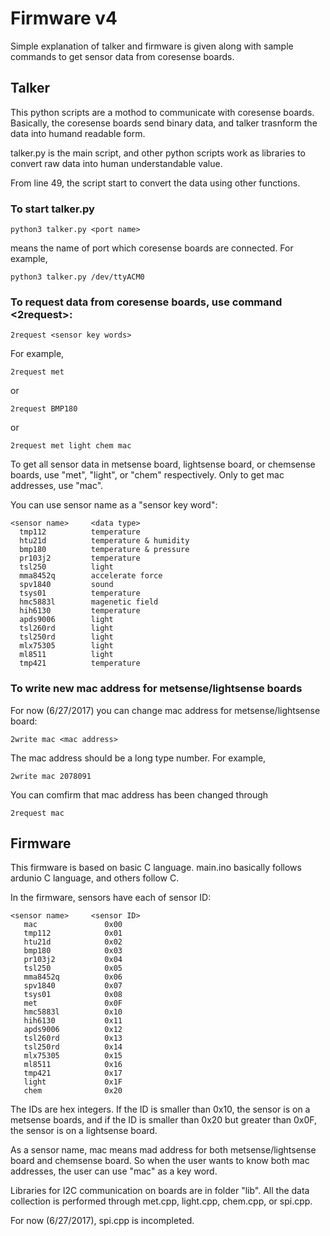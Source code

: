 # Firmware v4

Simple explanation of talker and firmware is given along with sample commands to get sensor data from coresense boards.

## Talker
This python scripts are a mothod to communicate with coresense boards. Basically, the coresense boards send binary data, and talker trasnform the data into humand readable form.

talker.py is the main script, and other python scripts work as libraries to convert raw data into human understandable value.

From line 49, the script start to convert the data using other functions.

### To start talker.py
```
python3 talker.py <port name>
```
<port name> means the name of port which coresense boards are connected.
For example,
```
python3 talker.py /dev/ttyACM0
```

### To request data from coresense boards, use command <2request>:
```
2request <sensor key words>
```
For example,
```
2request met
```
or 
```
2request BMP180
```
or
```
2request met light chem mac
```

To get all sensor data in metsense board, lightsense board, or chemsense boards, use "met", "light", or "chem" respectively.
Only to get mac addresses, use "mac".

You can use sensor name as a "sensor key word":
```
<sensor name>     <data type>
  tmp112          temperature
  htu21d          temperature & humidity
  bmp180          temperature & pressure
  pr103j2         temperature
  tsl250          light
  mma8452q        accelerate force
  spv1840         sound
  tsys01          temperature
  hmc5883l        magenetic field
  hih6130         temperature 
  apds9006        light
  tsl260rd        light
  tsl250rd        light
  mlx75305        light
  ml8511          light
  tmp421          temperature
```

### To write new mac address for metsense/lightsense boards

For now (6/27/2017) you can change mac address for metsense/lightsense board:
```
2write mac <mac address>
```
The mac address should be a long type number. For example,
```
2write mac 2078091
```
You can comfirm that mac address has been changed through
```
2request mac
```
## Firmware
This firmware is based on basic C language. main.ino basically follows ardunio C language, and others follow C.

In the firmware, sensors have each of sensor ID:
```
<sensor name>     <sensor ID>
   mac               0x00
   tmp112            0x01
   htu21d            0x02
   bmp180            0x03
   pr103j2           0x04
   tsl250            0x05
   mma8452q          0x06
   spv1840           0x07
   tsys01            0x08
   met               0x0F
   hmc5883l          0x10
   hih6130           0x11
   apds9006          0x12
   tsl260rd          0x13
   tsl250rd          0x14
   mlx75305          0x15
   ml8511            0x16
   tmp421            0x17
   light             0x1F
   chem              0x20
```
The IDs are hex integers. If the ID is smaller than 0x10, the sensor is on a metsense boards, and if the ID is smaller than 0x20 but greater than 0x0F, the sensor is on a lightsense board.

As a sensor name, mac means mad address for both metsense/lightsense board and chemsense board. So when the user wants to know both mac addresses, the user can use "mac" as a key word.

Libraries for I2C communication on boards are in folder "lib". All the data collection is performed through met.cpp, light.cpp, chem.cpp, or spi.cpp.

For now (6/27/2017), spi.cpp is incompleted.
